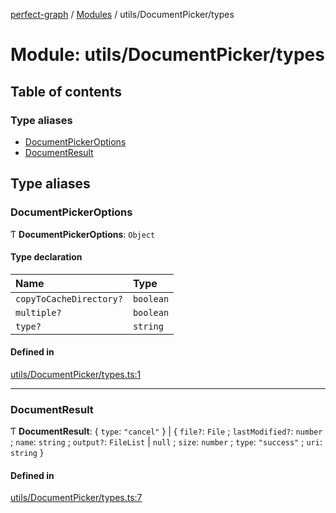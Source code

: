 [perfect-graph](../README.md) / [Modules](../modules.md) / utils/DocumentPicker/types

# Module: utils/DocumentPicker/types

## Table of contents

### Type aliases

- [DocumentPickerOptions](utils_DocumentPicker_types.md#documentpickeroptions)
- [DocumentResult](utils_DocumentPicker_types.md#documentresult)

## Type aliases

### DocumentPickerOptions

Ƭ **DocumentPickerOptions**: `Object`

#### Type declaration

| Name | Type |
| :------ | :------ |
| `copyToCacheDirectory?` | `boolean` |
| `multiple?` | `boolean` |
| `type?` | `string` |

#### Defined in

[utils/DocumentPicker/types.ts:1](https://github.com/MaastrichtU-IDS/perfect-graph/blob/15648b3/src/utils/DocumentPicker/types.ts#L1)

___

### DocumentResult

Ƭ **DocumentResult**: { `type`: ``"cancel"``  } \| { `file?`: `File` ; `lastModified?`: `number` ; `name`: `string` ; `output?`: `FileList` \| ``null`` ; `size`: `number` ; `type`: ``"success"`` ; `uri`: `string`  }

#### Defined in

[utils/DocumentPicker/types.ts:7](https://github.com/MaastrichtU-IDS/perfect-graph/blob/15648b3/src/utils/DocumentPicker/types.ts#L7)
